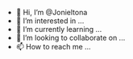 - 👋 Hi, I’m @Jonieltona
- 👀 I’m interested in ...
- 🌱 I’m currently learning ...
- 💞️ I’m looking to collaborate on ...
- 📫 How to reach me ...

<!---
Jonieltona/Jonieltona is a ✨ special ✨ repository because its `README.md` (this file) appears on your GitHub profile.
You can click the Preview link to take a look at your changes.
--->

